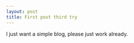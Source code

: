 ```yaml
---
layout: post
title: First post third try
---
```


I just want a simple blog, please just work already.
